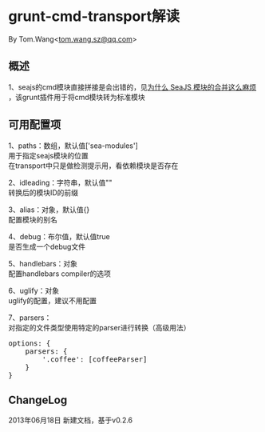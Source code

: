 # grunt-cmd-transport解读 #
By Tom.Wang<tom.wang.sz@qq.com\>

## 概述 ##
1、seajs的cmd模块直接拼接是会出错的，见[为什么 SeaJS 模块的合并这么麻烦 ](http://chaoskeh.com/blog/why-its-hard-to-combo-seajs-modules.html)，该grunt插件用于将cmd模块转为标准模块  

## 可用配置项 ##
1、paths：数组，默认值['sea-modules']  
用于指定seajs模块的位置  
在transport中只是做检测提示用，看依赖模块是否存在  

2、idleading：字符串，默认值""  
转换后的模块ID的前缀  

3、alias：对象，默认值{}  
配置模块的别名  

4、debug：布尔值，默认值true  
是否生成一个debug文件  

5、handlebars：对象  
配置handlebars compiler的选项  

6、uglify：对象  
uglify的配置，建议不用配置  

7、parsers：  
对指定的文件类型使用特定的parser进行转换（高级用法）
<pre>
options: {
    parsers: {
        '.coffee': [coffeeParser]
    }
}
</pre>

## ChangeLog ##
2013年06月18日 新建文档，基于v0.2.6